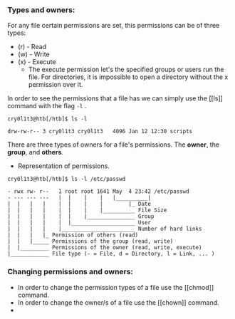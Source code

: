 ### Types and owners: 

For any file certain permissions are set, this permissions can be of three types: 

+ (r) - Read
+ (w) - Write
+ (x) - Execute 
	+ The execute permission let's the specified groups or users run the file. For directories, it is impossible to open a directory without the x permission over it. 

In order to see the permissions that a file has we can simply use the [[ls]] command with the flag `-l` . 

```shell-session
cry0l1t3@htb[/htb]$ ls -l

drw-rw-r-- 3 cry0l1t3 cry0l1t3   4096 Jan 12 12:30 scripts
```

There are three types of owners for a file's permissions. The **owner**, the **group**, and **others**.
+ Representation of permissions.
```shell-session
cry0l1t3@htb[/htb]$ ls -l /etc/passwd

- rwx rw- r--   1 root root 1641 May  4 23:42 /etc/passwd
- --- --- ---   |  |    |    |   |__________|
|  |   |   |    |  |    |    |        |_ Date
|  |   |   |    |  |    |    |__________ File Size
|  |   |   |    |  |    |_______________ Group
|  |   |   |    |  |____________________ User
|  |   |   |    |_______________________ Number of hard links
|  |   |   |_ Permission of others (read)
|  |   |_____ Permissions of the group (read, write)
|  |_________ Permissions of the owner (read, write, execute)
|____________ File type (- = File, d = Directory, l = Link, ... )
```

### Changing permissions and owners: 
+ In order to change the permission types of a file use the [[chmod]] command. 
+ In order to change the owner/s of a file use the [[chown]] command. 
+ 